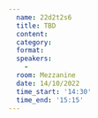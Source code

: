 ```yaml
---
  name: 22d2t2s6
  title: TBD
  content:
  category: 
  format: 
  speakers: 
    - 
  room: Mezzanine
  date: 14/10/2022
  time_start: '14:30'
  time_end: '15:15'
---
```

